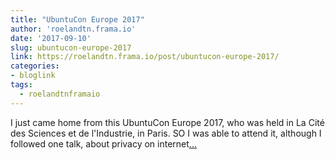 ```yaml
---
title: "UbuntuCon Europe 2017"
author: 'roelandtn.frama.io'
date: '2017-09-10'
slug: ubuntucon-europe-2017
link: https://roelandtn.frama.io/post/ubuntucon-europe-2017/
categories:
- bloglink
tags:
  - roelandtnframaio
---
```


I just came home from this UbuntuCon Europe 2017, who was held in La Cité des Sciences et de l'Industrie, in Paris. SO I was able to attend it, although I followed one talk, about privacy on internet[... <i class="fas fa-external-link-alt"></i>](https://roelandtn.frama.io/post/ubuntucon-europe-2017/)

